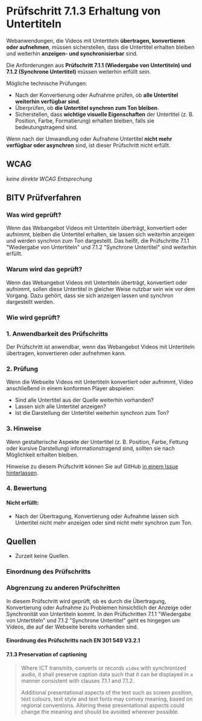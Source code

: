 # Prüfschritt 7.1.3 Erhaltung von Untertiteln

Webanwendungen, die Videos mit Untertiteln **übertragen, konvertieren oder aufnehmen**, müssen sicherstellen, dass die Untertitel erhalten bleiben und weiterhin **anzeigen- und synchronisierbar** sind.

Die Anforderungen aus **Prüfschritt 7.1.1 (Wiedergabe von Untertiteln) und 7.1.2 (Synchrone Untertitel)** müssen weiterhin erfüllt sein.

Mögliche technische Prüfungen:

-   Nach der Konvertierung oder Aufnahme prüfen, ob **alle Untertitel weiterhin verfügbar sind**.
-   Überprüfen, ob **die Untertitel synchron zum Ton bleiben**.
-   Sicherstellen, dass **wichtige visuelle Eigenschaften** der Untertitel (z. B. Position, Farbe, Formatierung) erhalten bleiben, falls sie bedeutungstragend sind.

Wenn nach der Umwandlung oder Aufnahme Untertitel **nicht mehr verfügbar oder asynchron** sind, ist dieser Prüfschritt nicht erfüllt.

## WCAG

_keine direkte WCAG Entsprechung_

## BITV Prüfverfahren

### Was wird geprüft?

Wenn das Webangebot Videos mit Untertiteln überträgt, konvertiert oder aufnimmt, bleiben die Untertitel erhalten, sie lassen sich weiterhin anzeigen und werden synchron zum Ton dargestellt. Das heißt, die Prüfschritte 7.1.1 "Wiedergabe von Untertiteln" und 7.1.2 "Synchrone Untertitel" sind weiterhin erfüllt.

### Warum wird das geprüft?

Wenn das Webangebot Videos mit Untertiteln überträgt, konvertiert oder aufnimmt, sollen diese Untertitel in gleicher Weise nutzbar sein wie vor dem Vorgang. Dazu gehört, dass sie sich anzeigen lassen und synchron dargestellt werden.

### Wie wird geprüft?

### 1\. Anwendbarkeit des Prüfschritts

Der Prüfschritt ist anwendbar, wenn das Webangebot Videos mit Untertiteln übertragen, konvertieren oder aufnehmen kann.

### 2\. Prüfung

Wenn die Webseite Videos mit Untertiteln konvertiert oder aufnimmt, Video anschließend in einem konformen Player abspielen:

-   Sind alle Untertitel aus der Quelle weiterhin vorhanden?
-   Lassen sich alle Untertitel anzeigen?
-   Ist die Darstellung der Untertitel weiterhin synchron zum Ton?

### 3\. Hinweise

Wenn gestalterische Aspekte der Untertitel (z. B. Position, Farbe, Fettung oder kursive Darstellung) informationstragend sind, sollten sie nach Möglichkeit erhalten bleiben.

Hinweise zu diesem Prüfschritt können Sie auf GitHub [in einem Issue hinterlassen](https://github.com/BIK-BITV/BIK-Web-Test/issues).

### 4\. Bewertung

#### Nicht erfüllt:

-   Nach der Übertragung, Konvertierung oder Aufnahme lassen sich Untertitel nicht mehr anzeigen oder sind nicht mehr synchron zum Ton.

## Quellen

-   Zurzeit keine Quellen.

### Einordnung des Prüfschritts

### Abgrenzung zu anderen Prüfschritten

In diesem Prüfschritt wird geprüft, ob es durch die Übertragung, Konvertierung oder Aufnahme zu Problemen hinsichtlich der Anzeige oder Synchronität von Untertiteln kommt. In den Prüfschritten 7.1.1 "Wiedergabe von Untertiteln" und 7.1.2 "Synchrone Untertitel" geht es hingegen um Videos, die auf der Webseite bereits vorhanden sind.

#### Einordnung des Prüfschritts nach EN 301 549 V3.2.1

#### 7.1.3 Preservation of captioning

> Where ICT transmits, converts or records `video` with synchronized audio, it shall preserve caption data such that it can be displayed in `a` manner consistent with clauses 7.1.1 and 7.1.2.
>
> Additional presentational aspects of the text such as screen position, text colours, text style and text fonts may convey meaning, based on regional conventions. Altering these presentational aspects could change the meaning and should be avoided wherever possible.
